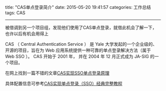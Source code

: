 title: "CAS单点登录简介"
date: 2015-05-20 19:41:57
categories: 工作总结
tags: CAS

---
被借调到另一个项目组，发现他们使用了CAS单点登录，就借此机会了解一下，也许以后有机会用得上


CAS （ Central Authentication Service ） 是 Yale 大学发起的一个企业级的、开源的项目，旨在为 Web 应用系统提供一种可靠的单点登录解决方法（属于 Web SSO ）。
CAS 开始于 2001 年， 并在 2004 年 12 月正式成为 JA-SIG 的一个项目。

在网上找到一篇不错的文章[CAS实现SSO单点登录原理][1]

具体配置信息可参考[CAS实现单点登录（SSO）经典完整教程][2]


  [1]: http://www.coin163.com/java/cas/cas.html
  [2]: http://blog.csdn.net/small_love/article/details/6664831
